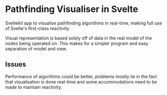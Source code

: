 # Pathfinding Visualiser in Svelte

Sveltekit app to visualise pathfinding algorithms in real-time, making full use
of Svelte's first-class reactivity.  

Visual representation is based solely off of data in the real model of the
nodes being operated on. This makes for a simpler program and easy separation
of model and view.

## Issues

Performance of algorithms could be better, problems mostly lie in the fact that
visualisation is done real-time and some accommodations need to be made to
maintain reactivity.
